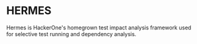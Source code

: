 HERMES
==========

Hermes is HackerOne's homegrown test impact analysis framework used for selective test running and dependency analysis.

